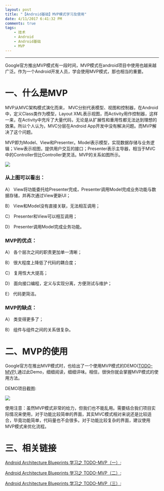 ```yaml
---
layout: post
title: "【Android基础】MVP模式学习及使用"
date: 4/11/2017 6:41:32 PM 
comments: true
tags: 
	- 技术 
	- Android
	- Android基础
	- MVP
---
```

---
Google官方推出MVP模式有一段时间，MVP模式在android项目中使用也越来越广泛。作为一个Android开发人员，学会使用MVP模式，那也相当的重要。
# 一、什么是MVP
MVP从MVC架构模式演化而来， MVC分别代表模型、视图和控制器，在Android中，定义Class类作为模型，Layout XML表示视图，而Activity用作控制器，这样一来，在Activity中充斥了大量代码，无论是从扩展性和重用性都无法达到理想的效果。所以个人认为，MVC分层在Android App开发中没有解决问题。而MVP解决了这个问题。

 MVP即为Model、View和Presenter。Model表示模型，实现数据存储与业务逻辑；View表示视图，提供用户交互的接口；Presenter表示主导器，相当于MVC中的Controller但比Controller更灵活。MVP的关系如图所示。

![](http://img.blog.csdn.net/20160605143622019?watermark/2/text/aHR0cDovL2Jsb2cuY3Nkbi5uZXQv/font/5a6L5L2T/fontsize/400/fill/I0JBQkFCMA==/dissolve/70/gravity/Center)

### **从上图可以看出：**

A） View将功能委托给Presenter完成，Presenter调用Model完成业务功能与数据存储，并再次通过View更新UI；

B） View和Model没有直接关联，无法相互调用；

C） Presenter和View可以相互调用；

D） Presenter调用Model完成业务功能。

<!-- more -->
### **MVP的优点：**

A） 各个层次之间的职责更加单一清晰；

B） 很大程度上降低了代码的耦合度；

C） 复用性大大提高；

D） 面向接口编程，定义与实现分离，方便测试与维护；

E） 代码更简洁。
 
 

### **MVP的缺点：**

A） 类变得更多了；

B） 组件与组件之间的关系很复杂。

# 二、MVP的使用
Google官方在推出MVP模式时，也给出了一个使用MVP模式的DEMO([TODO-MVP](https://github.com/googlesamples/android-architecture/tree/todo-mvp/)),通过此Demo，细细阅读，细细评味。相信，很快你就会掌握MVP模式的使用方法。

DEMO项目截图:

![](http://7xohx8.com1.z0.glb.clouddn.com/%E5%B1%8F%E5%B9%95%E5%BF%AB%E7%85%A7%202016-04-10%20%E4%B8%8B%E5%8D%883.53.20.png)

使用注意：虽然MVP模式非常的给力，但我们也不能乱用。需要结合我们项目实际情况来使用，对于功能比较简单的界面，其实MVC模式相对来说还是比较适合，毕竟功能简单，代码量也不会很多。对于功能比较复杂的界面，建议使用MVP模式来优化流程。

# 三、相关链接

[Android Architecture Blueprints 学习之 TODO-MVP（一）](http://www.tuicool.com/articles/zqiiu2y);

[Android Architecture Blueprints 学习之 TODO-MVP（二）](http://www.tuicool.com/articles/qyIVV3q);

[Android Architecture Blueprints 学习之 TODO-MVP（三）](http://www.tuicool.com/articles/UrmMfyB);